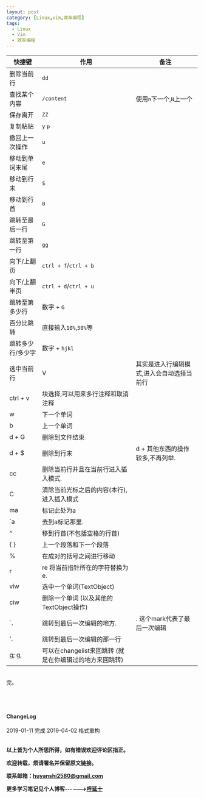 ```yaml
---
layout: post
category: [Linux,vim,效率编程]
tags:
  - Linux
  - Vim
  - 效率编程
---
```



|快捷键 | 作用 | 备注
--- | --- | ---
删除当前行 | `dd`
查找某个内容 | `/content` | 使用`n`下一个,`N`上一个
保存离开 | `ZZ`
复制粘贴 |`y` `p`
撤回上一次操作 | `u`
移动到单词末尾 | `e`
移动到行末 | `$`
移动到行首 | `0`
跳转至最后一行 | `G`
跳转至第一行 | `gg`
向下/上翻页 | `ctrl + f`/`ctrl + b`
向下/上翻半页 | `ctrl + d`/`ctrl + u`
跳转至第多少行 | 数字 + `G`
百分比跳转  | 直接输入`10%`,`50%`等
跳转多少行/多少字 | 数字 + `hjkl`
选中当前行 | V | 其实是进入行编辑模式,进入会自动选择当前行
ctrl + v | 块选择,可以用来多行注释和取消注释
w | 下一个单词
b | 上一个单词
d + G | 删除到文件结束
d + $ | 删除到行末  | d + 其他东西的操作较多,不再列举.
cc | 删除当前行并且在当前行进入插入模式.
C | 清除当前光标之后的内容(本行),进入插入模式
ma | 标记此处为a
`a | 去到a标记那里.
^ | 移到行首(不包括空格的行首)
{ } | 上一个段落和下一个段落
% | 在成对的括号之间进行移动
r | re 将当前指针所在的字符替换为e.
viw | 选中一个单词(TextObject)
ciw | 删除一个单词 (以及其他的TextObject操作)
`. | 跳转到最后一次编辑的地方. | . 这个mark代表了最后一次编辑
'. | 跳转到最后一次编辑的那一行
g; g, | 可以在changelist来回跳转 (就是在你编辑过的地方来回跳转)



<br>
完。

<br>
<br>
<br>
<br>
<h4>ChangeLog</h4>
2019-01-11 完成
2019-04-02 格式重构
<br>
<br>

**以上皆为个人所思所得，如有错误欢迎评论区指正。**

**欢迎转载，烦请署名并保留原文链接。**

**联系邮箱：huyanshi2580@gmail.com**

**更多学习笔记见个人博客------><a href="{{ site.baseurl }}/">呼延十</a>**
